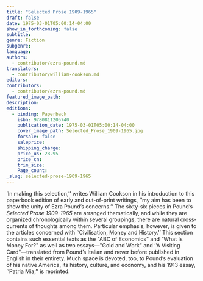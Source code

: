 ```yaml
---
title: "Selected Prose 1909-1965"
draft: false
date: 1975-03-01T05:00:14-04:00
show_in_forthcoming: false
subtitle:
genre: Fiction
subgenre:
language:
authors:
  - contributor/ezra-pound.md
translators:
  - contributor/william-cookson.md
editors:
contributors:
  - contributor/ezra-pound.md
featured_image_path:
description:
editions:
  - binding: Paperback
    isbn: 9780811205740
    publication_date: 1975-03-01T05:00:14-04:00
    cover_image_path: Selected_Prose_1909-1965.jpg
    forsale: false
    saleprice:
    shipping_charge:
    price_us: 28.95
    price_cn:
    trim_size:
    Page_count:
_slug: selected-prose-1909-1965
---
```


’In making this selection,’’ writes William Cookson in his introduction to this paperbook edition of early and out-of-print writings, ’’my aim has been to show the unity of Ezra Pound’s concerns.’’ The sixty-six pieces in Pound’s _Selected Prose 1909-1965_ are arranged thematically, and while they are organized chronologically within several groupings, there are natural cross-currents of thoughts among them. Particular emphasis, however, is given to the articles concerned with ’’Civilisation, Money and History.’’ This section contains such essential texts as the "ABC of Economics" and "What Is Money For?" as well as two essays––"Gold and Work" and ’’A Visiting Card"––translated from Pound’s Italian and never before published in English in their entirety. Much space is devoted, too, to Pound’s evaluation of his native America, its history, culture, and economy, and his 1913 essay, ’’Patria Mia,’’ is reprinted.

